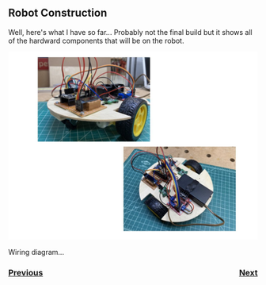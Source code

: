 ## <a name="build"></a>Robot Construction
Well, here's what I have so far... Probably not the final build but it shows all of the hardward components that will be on the robot.

![Robot photo](../images/FRCRobot/FRCRobot.002.jpeg)

Wiring diagram...

<h3><span style="float:left">
<a href="bom">Previous</a></span>
<span style="float:right">
<a href="code">Next</a></span></h3>